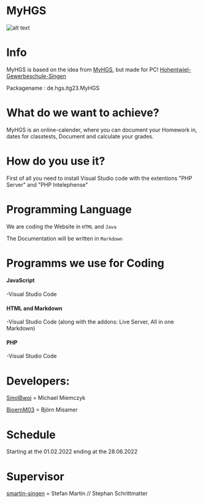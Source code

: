 # MyHGS

![alt text](https://www.hgs-singen.de/assets/components/phpthumbof/cache/logo_blau-transparent.ab3d01d3366abb1da1da807c043e745e409.png)

# Info
MyHGS is based on the idea from [MyHGS](https://github.com/SeminarkursCT21/MyHGS), but made for PC! 
[Hohentwiel-Gewerbeschule-Singen](https://hgs-singen.de/)

Packagename : de.hgs.itg23.MyHGS

# What do we want to achieve?

MyHGS is an online-calender, where you can document your Homework in, dates for classtests, Document and calculate your grades.

# How do you use it?
First of all you need to install Visual Studio code with the extentions "PHP Server" and "PHP Intelephense"

# Programming Language

We are coding the Website in `HTML` and `Java`

The Documentation will be written in `Markdown`

# Programms we use for Coding
#### JavaScript
-Visual Studio Code
#### HTML and Markdown
-Visual Studio Code (along with the addons: Live Server, All in one Markdown)
#### PHP
-Visual Studio Code

# Developers:
[SmolBwoi](https://github.com/SmolBwoi) = Michael Miemczyk

[BjoernM03](https://github.com/BjoernM03) = Björn Misamer

# Schedule
Starting at the 01.02.2022 ending at the 28.06.2022

# Supervisor
[smartin-singen](https://github.com/smartin-singen) = Stefan Martin //
                                                      Stephan Schrittmatter
